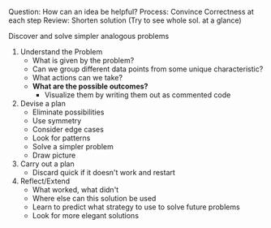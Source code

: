 Question: How can an idea be helpful?
Process: Convince Correctness at each step
Review: Shorten solution (Try to see whole sol. at a glance)

Discover and solve simpler analogous problems 

1. Understand the Problem
	- What is given by the problem? 
	- Can we group different data points from some unique characteristic?
	- What actions can we take?
	- **What are the possible outcomes?**
		- Visualize them by writing them out as commented code
1. Devise a plan
	- Eliminate possibilities
	- Use symmetry
	- Consider edge cases
	- Look for patterns
	- Solve a simpler problem
	- Draw picture
2. Carry out a plan
	- Discard quick if it doesn't work and restart
3. Reflect/Extend
	- What worked, what didn't
	- Where else can this solution be used
	- Learn to predict what strategy to use to solve future problems
	- Look for more elegant solutions